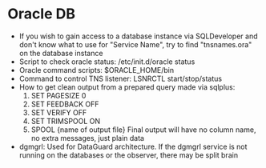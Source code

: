 # Oracle DB

- If you wish to gain access to a database instance via SQLDeveloper and don't know what to use for "Service Name", try to find "tnsnames.ora" on the database instance
- Script to check oracle status: /etc/init.d/oracle status
- Oracle command scripts: $ORACLE_HOME/bin
- Command to control TNS listener: LSNRCTL start/stop/status
- How to get clean output from a prepared query made via sqlplus:
    1. SET PAGESIZE 0
    2. SET FEEDBACK OFF
    3. SET VERIFY OFF
    4. SET TRIMSPOOL ON
    5. SPOOL {name of output file}
    Final output will have no column name, no extra messages, just plain data
- dgmgrl: Used for DataGuard architecture. If the dgmgrl service is not running on the databases or the observer, there may be split brain
